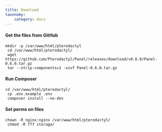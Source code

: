 ```yaml
---
title: Download
taxonomy:
    category: docs
---
```


#### Get the files from GitHub
```shell
mkdir -p /var/www/html/pterodactyl
 cd /var/www/html/pterodactyl/
 wget https://github.com/Pterodactyl/Panel/releases/download/v0.6.0/Panel-0.6.0.tar.gz
 tar --strip-components=1 -xzvf Panel-0.6.0.tar.gz
```

#### Run Composer
```shell
cd /var/www/html/pterodactyl/
 cp .env.example .env
 composer install --no-dev
```

#### Set perms on files
```shell
chown -R nginx:nginx /var/www/html/pterodactyl/
 chmod -R 777 storage/
```